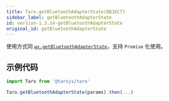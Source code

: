 ```yaml
---
title: Taro.getBluetoothAdapterState(OBJECT)
sidebar_label: getBluetoothAdapterState
id: version-1.3.14-getBluetoothAdapterState
original_id: getBluetoothAdapterState
---
```


使用方式同 [`wx.getBluetoothAdapterState`](https://developers.weixin.qq.com/miniprogram/dev/api/wx.getBluetoothAdapterState.html)，支持 `Promise` 化使用。

## 示例代码

```jsx
import Taro from '@tarojs/taro'

Taro.getBluetoothAdapterState(params).then(...)
```

  